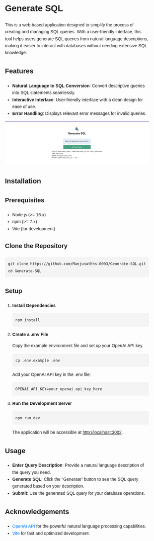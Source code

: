 <div style="font-family: Arial, sans-serif; line-height: 1.6; padding: 20px;">
    <h1>Generate SQL</h1>
    <p>This is a web-based application designed to simplify the process of creating and managing SQL queries. With a user-friendly interface, this tool helps users generate SQL queries from natural language descriptions, making it easier to interact with databases without needing extensive SQL knowledge.</p>

  <h2 style="font-size: 22px; font-weight: bold;">Features</h2>
    <ul>
        <li><strong>Natural Language to SQL Conversion</strong>: Convert descriptive queries into SQL statements seamlessly.</li>
        <li><strong>Interactive Interface</strong>: User-friendly interface with a clean design for ease of use.</li>
        <li><strong>Error Handling</strong>: Displays relevant error messages for invalid queries.</li>
    </ul>
   <img src="docs/Project-ss.jpg" alt="Project screenshot">
   <h2 style="font-size: 22px; font-weight: bold;">Installation</h2>

  <h3 style="font-size: 20px; font-weight: bold;">Prerequisites</h3>
    <ul>
        <li>Node.js (>= 16.x)</li>
        <li>npm (>= 7.x)</li>
        <li>Vite (for development)</li>
    </ul>

   <h3 style="font-size: 20px; font-weight: bold;">Clone the Repository</h3>
    <pre style="background-color: #f4f4f4; padding: 10px; border-radius: 4px;"><code>git clone https://github.com/Manjunathhs-0003/Generate-SQL.git
cd Generate-SQL
</code></pre>

  <h3 style="font-size: 20px; font-weight: bold;">Setup</h3>
    <ol>
        <li><strong>Install Dependencies</strong>
            <pre style="background-color: #f4f4f4; padding: 10px; border-radius: 4px;"><code>npm install
</code></pre>
        </li>
        <li><strong>Create a .env File</strong>
            <p>Copy the example environment file and set up your OpenAI API key.</p>
            <pre style="background-color: #f4f4f4; padding: 10px; border-radius: 4px;"><code>cp .env.example .env
</code></pre>
            <p>Add your OpenAI API key in the .env file:</p>
            <pre style="background-color: #f4f4f4; padding: 10px; border-radius: 4px;"><code>OPENAI_API_KEY=your_openai_api_key_here
</code></pre>
        </li>
        <li><strong>Run the Development Server</strong>
            <pre style="background-color: #f4f4f4; padding: 10px; border-radius: 4px;"><code>npm run dev
</code></pre>
            <p>The application will be accessible at <a href="http://localhost:3000">http://localhost:3002</a>.</p>
        </li>
    </ol>

   <h2 style="font-size: 22px; font-weight: bold;">Usage</h2>
    <ul>
        <li><strong>Enter Query Description</strong>: Provide a natural language description of the query you need.</li>
        <li><strong>Generate SQL</strong>: Click the "Generate" button to see the SQL query generated based on your description.</li>
        <li><strong>Submit</strong>: Use the generated SQL query for your database operations.</li>
    </ul>

   <h2 style="font-size: 22px; font-weight: bold;">Acknowledgements</h2>
    <ul>
        <li><a href="https://openai.com/api" style="color: #007bff; text-decoration: none;">OpenAI API</a> for the powerful natural language processing capabilities.</li>
        <li><a href="https://vitejs.dev/" style="color: #007bff; text-decoration: none;">Vite</a> for fast and optimized development.</li>
    </ul>
</div>
